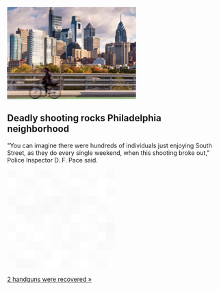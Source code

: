 
![Deadly shooting rocks Philadelphia neighborhood](./20220605175901.png)
## Deadly shooting rocks Philadelphia neighborhood

"You can imagine there were hundreds of individuals just enjoying South Street, as they do every single weekend, when this shooting broke out," Police Inspector D. F. Pace said.

![pic](../square_bg.png)

[2 handguns were recovered »](https://www.yahoo.com/news/police-2-dead-13-wounded-054459551.html)
